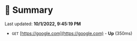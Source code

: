 # 📖 Summary
Last updated: **10/1/2022, 9:45:19 PM**

- `GET` [https://google.com](https://google.com) - **Up** (350ms)
